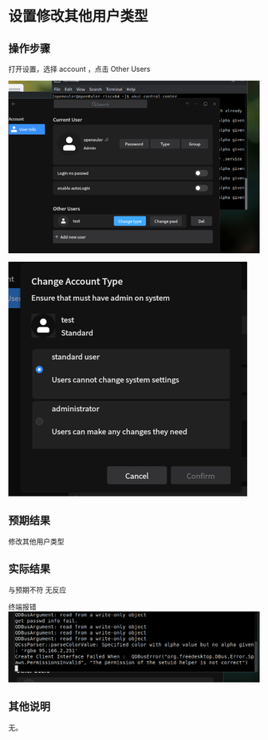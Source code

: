 # 设置修改其他用户类型
## 操作步骤
打开设置，选择 account ，点击 Other Users

![设置修改其他用户类型-1](./img/设置修改其他用户类型-1.png)

![设置修改其他用户类型-2](./img/设置修改其他用户类型-2.png)


## 预期结果

修改其他用户类型

## 实际结果
与预期不符
无反应

终端报错
![设置修改其他用户类型-3](./img/设置修改其他用户类型-3.png)

## 其他说明

无。
